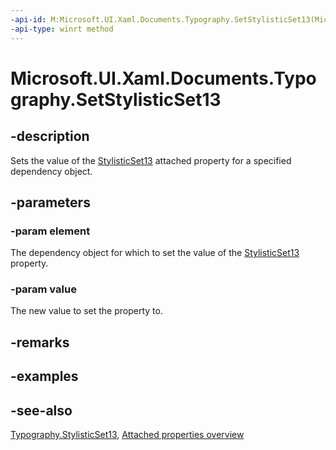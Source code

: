 ```yaml
---
-api-id: M:Microsoft.UI.Xaml.Documents.Typography.SetStylisticSet13(Microsoft.UI.Xaml.DependencyObject,System.Boolean)
-api-type: winrt method
---
```


<!-- Method syntax
public void SetStylisticSet13(Windows.UI.Xaml.DependencyObject element, System.Boolean value)
-->

# Microsoft.UI.Xaml.Documents.Typography.SetStylisticSet13

## -description
Sets the value of the [StylisticSet13](typography_stylisticset13.md) attached property for a specified dependency object.

## -parameters
### -param element
The dependency object for which to set the value of the [StylisticSet13](typography_stylisticset13.md) property.

### -param value
The new value to set the property to.

## -remarks

## -examples

## -see-also

[Typography.StylisticSet13](typography_stylisticset13.md), [Attached properties overview](/windows/uwp/xaml-platform/attached-properties-overview)
